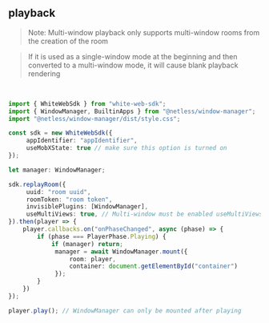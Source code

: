 ## playback

> Note: Multi-window playback only supports multi-window rooms from the creation of the room

> If it is used as a single-window mode at the beginning and then converted to a multi-window mode, it will cause blank playback rendering

<br>


```typescript
import { WhiteWebSdk } from "white-web-sdk";
import { WindowManager, BuiltinApps } from "@netless/window-manager";
import "@netless/window-manager/dist/style.css";

const sdk = new WhiteWebSdk({
     appIdentifier: "appIdentifier",
     useMobXState: true // make sure this option is turned on
});

let manager: WindowManager;

sdk.replayRoom({
     uuid: "room uuid",
     roomToken: "room token",
     invisiblePlugins: [WindowManager],
     useMultiViews: true, // Multi-window must be enabled useMultiViews
}).then(player => {
    player.callbacks.on("onPhaseChanged", async (phase) => {
        if (phase === PlayerPhase.Playing) {
            if (manager) return;
             manager = await WindowManager.mount({
                 room: player,
                 container: document.getElementById("container")
             });
        }
    })
});

player.play(); // WindowManager can only be mounted after playing
```
